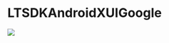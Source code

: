 # LTSDKAndroidXUIGoogle

[![](https://jitpack.io/v/muyishuangfeng/LTSDKAndroidXUIGoogle.svg)](https://jitpack.io/#muyishuangfeng/LTSDKAndroidXUIGoogle)

